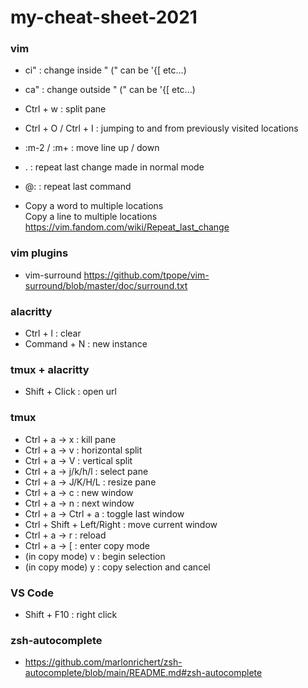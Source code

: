 # my-cheat-sheet-2021

### vim
- ci" : change inside " (" can be '{[ etc...)
- ca" : change outside " (" can be '{[ etc...)
- Ctrl + w : split pane
- Ctrl + O / Ctrl + I : jumping to and from previously visited locations
- :m-2 / :m+ : move line up / down
- . : repeat last change made in normal mode
- @: : repeat last command

- Copy a word to multiple locations  
  Copy a line to multiple locations  
  https://vim.fandom.com/wiki/Repeat_last_change
  
### vim plugins
- vim-surround
https://github.com/tpope/vim-surround/blob/master/doc/surround.txt

### alacritty
- Ctrl + l : clear
- Command + N : new instance

### tmux + alacritty
- Shift + Click : open url

### tmux
- Ctrl + a -> x : kill pane
- Ctrl + a -> v : horizontal split
- Ctrl + a -> V : vertical split
- Ctrl + a -> j/k/h/l : select pane
- Ctrl + a -> J/K/H/L : resize pane
- Ctrl + a -> c : new window
- Ctrl + a -> n : next window
- Ctrl + a -> Ctrl + a : toggle last window
- Ctrl + Shift + Left/Right : move current window
- Ctrl + a -> r : reload
- Ctrl + a -> [ : enter copy mode
- (in copy mode) v : begin selection
- (in copy mode) y : copy selection and cancel

### VS Code
- Shift + F10 : right click

### zsh-autocomplete
- https://github.com/marlonrichert/zsh-autocomplete/blob/main/README.md#zsh-autocomplete
